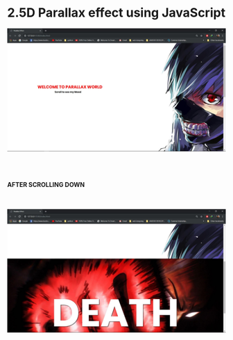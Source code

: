 # 2.5D Parallax effect using JavaScript

![](Images/para1.JPG)
<br><br><br><br>





<b>AFTER SCROLLING DOWN</b>
<br><br><br>





![](Images/para2.JPG)
